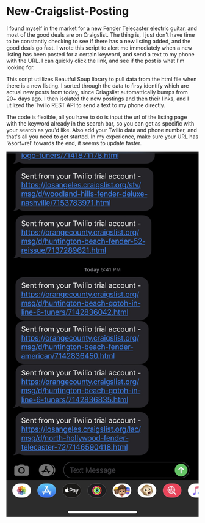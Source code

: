 # New-Craigslist-Posting

I found myself in the market for a new Fender Telecaster electric guitar, and most of the good deals are on Craigslist. The thing is, I just don't have time to be constantly checking to see if there has a new listing added, and the good deals go fast. I wrote this script to alert me immediately when a new listing has been posted for a certain keyword, and send a text to my phone with the URL. I can quickly click the link, and see if the post is what I'm looking for.

This script utlilizes Beautful Soup library to pull data from the html file when there is a new listing. I sorted through the data to firsy identify which are actual new posts from today, since Criagslist automattically bumps from 20+ days ago. I then isolated the new postings and then their links, and I utilized the Twilio REST API to send a text to my phone directly.

The code is flexible, all you have to do is input the url of the listing page with the keyword already in the search bar, so you can get as specific with your search as you'd like. Also add your Twilio data and phone number, and that's all you need to get started. In my experience, make sure your URL has '&sort=rel' towards the end, it seems to update faster.

<div align="center"> 
    <img src="https://github.com/jbarrera30/New-Craigslist-Posting/blob/master/texts.jpg?raw=true" ) 
</div>
